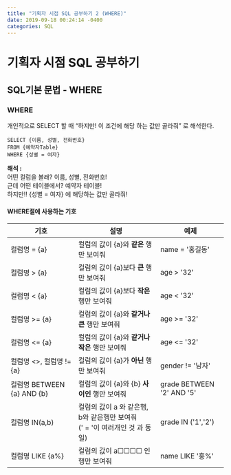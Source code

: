 ```yaml
---
title: "기획자 시점 SQL 공부하기 2 (WHERE)"
date: 2019-09-18 00:24:14 -0400
categories: SQL
---
```


# 기획자 시점 SQL 공부하기

## SQL기본 문법 - WHERE

### WHERE

개인적으로 SELECT 할 때 “하지만! 이 조건에 해당 하는 값만 골라줘” 로 해석한다.

```
SELECT {이름, 성별, 전화번호}
FROM {예약자Table}
WHERE {성별 = 여자}
```

**해석 :**  <br />
어떤 컬럼을 볼래? 이름, 성별, 전화번호! <br />
근데 어떤 테이블에서? 예약자 테이블!  <br />
하지만!! {성별 = 여자} 에 해당하는 값만 골라줘!

#### WHERE절에 사용하는 기호

| 기호                       | 설명                                                         | 예제                      |
| -------------------------- | ------------------------------------------------------------ | ------------------------- |
| 컬럼명 = {a}               | 컬럼의 값이 {a}와 **같은** 행만 보여줘                       | name = '홍길동'           |
| 컬럼명 > {a}               | 컬럼의 값이 {a}보다 **큰** 행만 보여줘                       | age > '32'                |
| 컬럼명 < {a}               | 컬럼의 값이 {a}보다 **작은** 행만 보여줘                     | age < '32'                |
| 컬럼명 >= {a}              | 컬럼의 값이 {a}와 **같거나 큰** 행만 보여줘                  | age >= '32'               |
| 컬럼명 <= {a}              | 컬럼의 값이 {a}와 **같거나 작은** 행만 보여줘                | age <= '32'               |
| 컬럼명 <>, 컬럼명 != {a}   | 컬럼의 값이 {a}가 **아닌** 행만 보여줘                       | gender != '남자'          |
| 컬럼명 BETWEEN {a} AND {b} | 컬럼의 값이 {a}와 {b} **사이인** 행만 보여줘                 | grade BETWEEN '2' AND '5' |
| 컬럼명 IN(a,b)             | 컬럼의 값이 a 와 같은행, b와 같은행만 보여줘 <br />(' = '이 여러개인 것 과 동일) | grade IN ('1','2')        |
| 컬럼명 LIKE {a%}           | 컬럼의 값이 a☐☐☐☐ 인 행만 보여줘                             | name LIKE '홍%'           |
